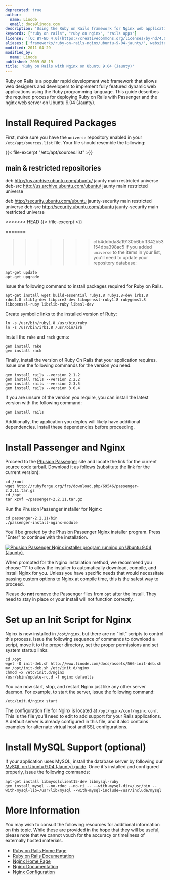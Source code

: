```yaml
---
deprecated: true
author:
  name: Linode
  email: docs@linode.com
description: 'Using the Ruby on Rails framework for Nginx web applications on the Ubuntu 9.04 operating system.'
keywords: ["ruby on rails", "ruby on nginx", "rails apps"]
license: '[CC BY-ND 4.0](https://creativecommons.org/licenses/by-nd/4.0)'
aliases: ['frameworks/ruby-on-rails-nginx/ubuntu-9-04-jaunty/','websites/ror/ruby-on-rails-with-nginx-on-ubuntu-9-04-jaunty/']
modified: 2011-04-29
modified_by:
  name: Linode
published: 2009-08-19
title: 'Ruby on Rails with Nginx on Ubuntu 9.04 (Jaunty)'
---
```




Ruby on Rails is a popular rapid development web framework that allows web designers and developers to implement fully featured dynamic web applications using the Ruby programming language. This guide describes the required process for deploying Ruby on Rails with Passenger and the nginx web server on Ubuntu 9.04 (Jaunty).

# Install Required Packages

First, make sure you have the `universe` repository enabled in your `/etc/apt/sources.list` file. Your file should resemble the following:

{{< file-excerpt "/etc/apt/sources.list" >}}
## main & restricted repositories
deb http://us.archive.ubuntu.com/ubuntu/ jaunty main restricted universe
deb-src http://us.archive.ubuntu.com/ubuntu/ jaunty main restricted universe

deb http://security.ubuntu.com/ubuntu jaunty-security main restricted universe
deb-src http://security.ubuntu.com/ubuntu jaunty-security main restricted universe

<<<<<<< HEAD
{{< /file-excerpt >}}


=======
>>>>>>> cfb4ddbda8a19130b6bbff342b53154dba398ac5
If you added `universe` to the items in your list, you'll need to update your repository database:

    apt-get update
    apt-get upgrade

Issue the following command to install packages required for Ruby on Rails.

    apt-get install wget build-essential ruby1.8 ruby1.8-dev irb1.8 rdoc1.8 zlib1g-dev libpcre3-dev libopenssl-ruby1.8 rubygems1.8 libopenssl-ruby libzlib-ruby libssl-dev

Create symbolic links to the installed version of Ruby:

    ln -s /usr/bin/ruby1.8 /usr/bin/ruby
    ln -s /usr/bin/irb1.8 /usr/bin/irb

Install the `rake` and `rack` gems:

    gem install rake
    gem install rack

Finally, install the version of Ruby On Rails that your application requires. Issue one the following commands for the version you need:

    gem install rails --version 2.1.2
    gem install rails --version 2.2.2
    gem install rails --version 2.3.5
    gem install rails --version 3.0.4

If you are unsure of the version you require, you can install the latest version with the following command:

    gem install rails

Additionally, the application you deploy will likely have additional dependencies. Install these dependencies before proceeding.

# Install Passenger and Nginx

Proceed to the [Phusion Passenger](http://www.modrails.com/install.html) site and locate the link for the current source code tarball. Download it as follows (substitute the link for the current version):

    cd /root
    wget http://rubyforge.org/frs/download.php/69546/passenger-2.2.11.tar.gz
    cd /opt
    tar xzvf ~/passenger-2.2.11.tar.gz

Run the Phusion Passenger installer for Nginx:

    cd passenger-2.2.11/bin
    ./passenger-install-nginx-module

You'll be greeted by the Phusion Passenger Nginx installer program. Press "Enter" to continue with the installation.

[![Phusion Passenger Nginx installer program running on Ubuntu 9.04 (Jaunty).](/docs/assets/464-01-passenger-nginx-installer.png)](/docs/assets/464-01-passenger-nginx-installer.png)

When prompted for the Nginx installation method, we recommend you choose "1" to allow the installer to automatically download, compile, and install Nginx for you. Unless you have specific needs that would necessitate passing custom options to Nginx at compile time, this is the safest way to proceed.

Please do **not** remove the Passenger files from `opt` after the install. They need to stay in place or your install will not function correctly.

# Set up an Init Script for Nginx

Nginx is now installed in `/opt/nginx`, but there are no "init" scripts to control this process. Issue the following sequence of commands to download a script, move it to the proper directory, set the proper permissions and set system startup links:

    cd /opt
    wget -O init-deb.sh http://www.linode.com/docs/assets/566-init-deb.sh
    mv /opt/init-deb.sh /etc/init.d/nginx
    chmod +x /etc/init.d/nginx
    /usr/sbin/update-rc.d -f nginx defaults

You can now start, stop, and restart Nginx just like any other server daemon. For example, to start the server, issue the following command:

    /etc/init.d/nginx start

The configuration file for Nginx is located at `/opt/nginx/conf/nginx.conf`. This is the file you'll need to edit to add support for your Rails applications. A default server is already configured in this file, and it also contains examples for alternate virtual host and SSL configurations.

# Install MySQL Support (optional)

If your application uses MySQL, install the database server by following our [MySQL on Ubuntu 9.04 (Jaunty) guide](/docs/databases/mysql/ubuntu-9-04-jaunty). Once it's installed and configured properly, issue the following commands:

    apt-get install libmysqlclient15-dev libmysql-ruby
    gem install mysql --no-rdoc --no-ri -- --with-mysql-dir=/usr/bin --with-mysql-lib=/usr/lib/mysql --with-mysql-include=/usr/include/mysql

# More Information

You may wish to consult the following resources for additional information on this topic. While these are provided in the hope that they will be useful, please note that we cannot vouch for the accuracy or timeliness of externally hosted materials.

- [Ruby on Rails Home Page](http://rubyonrails.org/)
- [Ruby on Rails Documentation](http://rubyonrails.org/documentation)
- [Nginx Home Page](http://nginx.org/)
- [Nginx Documentation](http://nginx.org/en/docs/)
- [Nginx Configuration](/docs/websites/nginx/basic-nginx-configuration)



